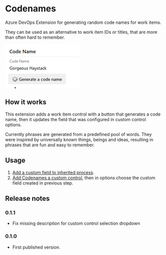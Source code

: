 # Codenames

Azure DevOps Extension for generating random code names for work items.

They can be used as an alternative to work item IDs or titles, that are more than often hard to remember.

![Codenames Showcase Animation](images/showcase.gif)

## How it works

This extension adds a work item control with a button that generates a code name, then it updates the field that was configured in custom control options.

Currently phrases are generated from a predefined pool of words. They were inspired by universally known things, beings and ideas, resulting in phrases that are fun and easy to remember.

## Usage

1. [Add a custom field to inherited process](https://docs.microsoft.com/en-us/azure/devops/organizations/settings/work/add-custom-field?view=azure-devops#add-a-field).
2. [Add Codenames a custom control](https://docs.microsoft.com/en-us/azure/devops/organizations/settings/work/custom-controls-process?view=azure-devops#add-a-field-level-contribution-or-custom-control), then in options choose the custom field created in previous step.

## Release notes

### 0.1.1

* Fix missing description for custom control selection dropdown

### 0.1.0

* First published version.
